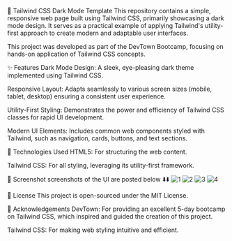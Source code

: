 🌙 Tailwind CSS Dark Mode Template
This repository contains a simple, responsive web page built using Tailwind CSS, primarily showcasing a dark mode design. It serves as a practical example of applying Tailwind's utility-first approach to create modern and adaptable user interfaces.

This project was developed as part of the DevTown Bootcamp, focusing on hands-on application of Tailwind CSS concepts.

✨ Features
Dark Mode Design: A sleek, eye-pleasing dark theme implemented using Tailwind CSS.

Responsive Layout: Adapts seamlessly to various screen sizes (mobile, tablet, desktop) ensuring a consistent user experience.

Utility-First Styling: Demonstrates the power and efficiency of Tailwind CSS classes for rapid UI development.

Modern UI Elements: Includes common web components styled with Tailwind, such as navigation, cards, buttons, and text sections.

🚀 Technologies Used
HTML5: For structuring the web content.

Tailwind CSS: For all styling, leveraging its utility-first framework.

📸 Screenshot
screenshots of the UI are posted below ⬇️⬇️
![1](/images/tail%20wind%20css%20UI%20pic%201.png)
![2](/images/tail%20wind%20css%20UI%20pic%202.png)
![3](/images/tail%20wind%20css%20UI%20pic%203.png)
![4](/images/tail%20wind%20css%20UI%20pic%204.png)



📄 License
This project is open-sourced under the MIT License.

🙏 Acknowledgements
DevTown: For providing an excellent 5-day bootcamp on Tailwind CSS, which inspired and guided the creation of this project.

Tailwind CSS: For making web styling intuitive and efficient.
